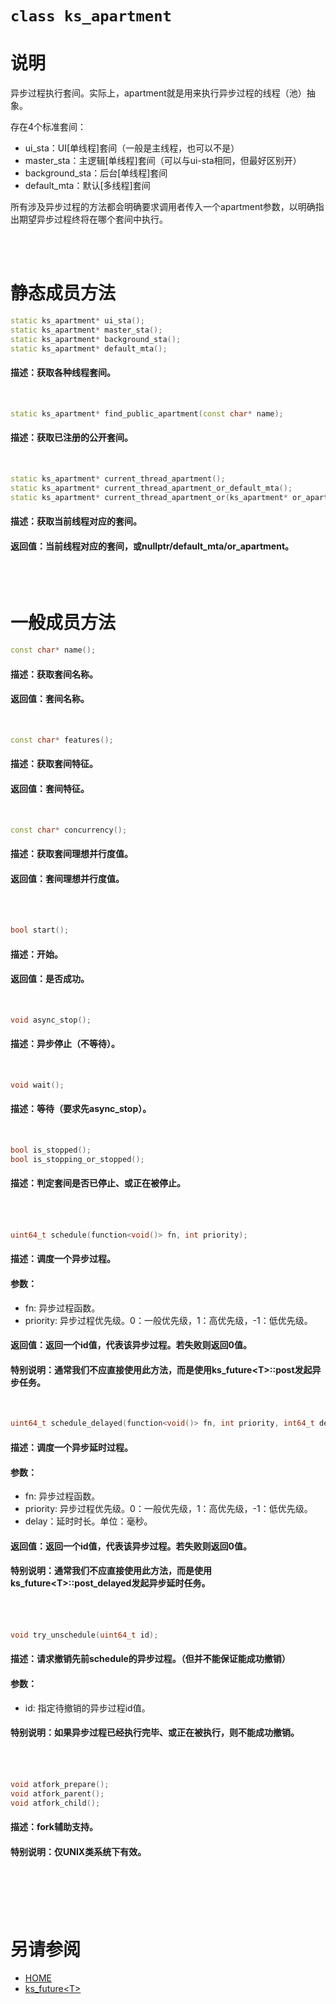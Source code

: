 ﻿# `class ks_apartment`

# 说明

异步过程执行套间。实际上，apartment就是用来执行异步过程的线程（池）抽象。

存在4个标准套间：
  - ui_sta：UI[单线程]套间（一般是主线程，也可以不是）
  - master_sta：主逻辑[单线程]套间（可以与ui-sta相同，但最好区别开）
  - background_sta：后台[单线程]套间
  - default_mta：默认[多线程]套间

所有涉及异步过程的方法都会明确要求调用者传入一个apartment参数，以明确指出期望异步过程终将在哪个套间中执行。

<br>
<br>



# 静态成员方法

```C++
static ks_apartment* ui_sta();
static ks_apartment* master_sta();
static ks_apartment* background_sta();
static ks_apartment* default_mta();
```
#### 描述：获取各种线程套间。
<br>

```C++
static ks_apartment* find_public_apartment(const char* name);
```
#### 描述：获取已注册的公开套间。
<br>

```C++
static ks_apartment* current_thread_apartment();
static ks_apartment* current_thread_apartment_or_default_mta();
static ks_apartment* current_thread_apartment_or(ks_apartment* or_apartment);
```
#### 描述：获取当前线程对应的套间。
#### 返回值：当前线程对应的套间，或nullptr/default_mta/or_apartment。
<br>
<br>


# 一般成员方法

```C++
const char* name();
```
#### 描述：获取套间名称。
#### 返回值：套间名称。
<br>

```C++
const char* features();
```
#### 描述：获取套间特征。
#### 返回值：套间特征。
<br>

```C++
const char* concurrency();
```
#### 描述：获取套间理想并行度值。
#### 返回值：套间理想并行度值。
<br>
<br>


```C++
bool start();
```
#### 描述：开始。
#### 返回值：是否成功。
<br>

```C++
void async_stop();
```
#### 描述：异步停止（不等待）。
<br>

```C++
void wait();
```
#### 描述：等待（要求先async_stop）。
<br>

```C++
bool is_stopped();
bool is_stopping_or_stopped();
```
#### 描述：判定套间是否已停止、或正在被停止。
<br>
<br>


```C++
uint64_t schedule(function<void()> fn, int priority);
```
#### 描述：调度一个异步过程。
#### 参数：
  - fn: 异步过程函数。
  - priority: 异步过程优先级。0：一般优先级，1：高优先级，-1：低优先级。
#### 返回值：返回一个id值，代表该异步过程。若失败则返回0值。
#### 特别说明：通常我们不应直接使用此方法，而是使用ks_future\<T>::post发起异步任务。
<br>

```C++
uint64_t schedule_delayed(function<void()> fn, int priority, int64_t delay);
```
#### 描述：调度一个异步**延时**过程。
#### 参数：
  - fn: 异步过程函数。
  - priority: 异步过程优先级。0：一般优先级，1：高优先级，-1：低优先级。
  - delay：延时时长。单位：毫秒。
#### 返回值：返回一个id值，代表该异步过程。若失败则返回0值。
#### 特别说明：通常我们不应直接使用此方法，而是使用ks_future\<T>::post_delayed发起异步延时任务。
<br>
<br>


```C++
void try_unschedule(uint64_t id);
```
#### 描述：请求撤销先前schedule的异步过程。（但并不能保证能成功撤销）
#### 参数：
  - id: 指定待撤销的异步过程id值。
#### 特别说明：如果异步过程已经执行完毕、或正在被执行，则不能成功撤销。
<br>
<br>


```C++
void atfork_prepare();
void atfork_parent();
void atfork_child();
```
#### 描述：fork辅助支持。
#### 特别说明：仅UNIX类系统下有效。
<br>
<br>
<br>
<br>


# 另请参阅
  - [HOME](HOME.md)
  - [ks_future\<T>](ks_future.md)
